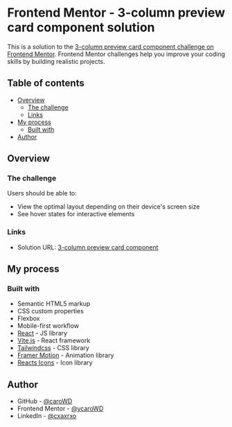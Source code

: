 # Frontend Mentor - 3-column preview card component solution

This is a solution to the [3-column preview card component challenge on Frontend Mentor](https://www.frontendmentor.io/challenges/3column-preview-card-component-pH92eAR2-). Frontend Mentor challenges help you improve your coding skills by building realistic projects.

## Table of contents

- [Overview](#overview)
  - [The challenge](#the-challenge)
  - [Links](#links)
- [My process](#my-process)
  - [Built with](#built-with)
- [Author](#author)

## Overview

### The challenge

Users should be able to:

- View the optimal layout depending on their device's screen size
- See hover states for interactive elements

### Links

- Solution URL: [3-column preview card component](https://carowd.github.io/fm-three-column-preview-card-component/)

## My process

### Built with

- Semantic HTML5 markup
- CSS custom properties
- Flexbox
- Mobile-first workflow
- [React](https://reactjs.org/) - JS library
- [Vite.js](https://vite.dev/) - React framework
- [Tailwindcss](https://tailwindcss.com/) - CSS library
- [Framer Motion](https://motion.dev/) - Animation library
- [Reacts Icons](https://react-icons.github.io/react-icons/) - Icon library

## Author

- GitHub - [@caroWD](https://github.com/caroWD)
- Frontend Mentor - [@ycaroWD](https://www.frontendmentor.io/profile/caroWD)
- LinkedIn - [@cxaxrxo](https://www.linkedin.com/in/cxaxrxo/)
